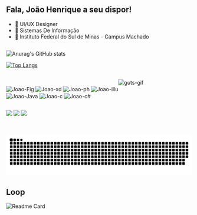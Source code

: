 ## Fala, João Henrique a seu dispor!

- 🔭 UI/UX Designer
- 🌱 Sistemas De Informação
- 🏫 Instituto Federal do Sul de Minas - Campus Machado

##

 
<div>

![Anurag's GitHub stats](https://github-readme-stats.vercel.app/api?username=kkjaokk&show_icons=true&theme=tokyonight)

  
</div>

[![Top Langs](https://github-readme-stats.vercel.app/api/top-langs/?username=kkjaokk&layout=donut&theme=tokyonight)](https://github.com/kkjaokk/github-readme-stats)
  
##

<img align="right" alt="guts-gif" height="150" width="200" src= "https://media.discordapp.net/attachments/1144873242801213482/1231498523476758570/9UZAEbT.gif?ex=66372d60&is=6624b860&hm=3270ea483d207c69cce52ff6f2131463e57ad0f3afe2bbc9ae8af0849cc0d818&=">
  <div style="display: inline_block"><br>
  <img align="center" alt="Joao-Fig" height="30" width="40" src="https://cdn.jsdelivr.net/gh/devicons/devicon@latest/icons/figma/figma-original.svg">
  <img align="center" alt="Joao-xd" height="30" width="40" src="https://cdn.jsdelivr.net/gh/devicons/devicon@latest/icons/xd/xd-original.svg">
  <img align="center" alt="Joao-ph" height="30" width="40" src="https://cdn.jsdelivr.net/gh/devicons/devicon@latest/icons/photoshop/photoshop-original.svg">
  <img align="center" alt="Joao-illu" height="30" width="40" src="https://cdn.jsdelivr.net/gh/devicons/devicon@latest/icons/illustrator/illustrator-plain.svg">
  <img align="center" alt="Joao-Java" height="30" width="40" src="https://cdn.jsdelivr.net/gh/devicons/devicon@latest/icons/java/java-original.svg">
  <img align="center" alt="Joao-c" height="30" width="40" src="https://cdn.jsdelivr.net/gh/devicons/devicon@latest/icons/c/c-original.svg">
  <img align="center" alt="Joao-c#" height="30" width="40" src="https://cdn.jsdelivr.net/gh/devicons/devicon@latest/icons/csharp/csharp-original.svg">
</div>

##

<div> 
  <a href="https://www.instagram.com/kkjao.psd" target="_blank"><img src="https://img.shields.io/badge/-Instagram-%23E4405F?style=for-the-badge&logo=instagram&logoColor=white" target="_blank"></a>
  <a href = "mailto:jh90538@gmail.com"><img src="https://img.shields.io/badge/-Gmail-%23333?style=for-the-badge&logo=gmail&logoColor=white" target="_blank"></a>
  <a href="https://www.linkedin.com/in/jo%C3%A3o-henrique-85a900279?lipi=urn%3Ali%3Apage%3Ad_flagship3_profile_view_base_contact_details%3BCTRmqB4PSxOeeNkQJoWxRA%3D%3D" target="_blank"><img src="https://img.shields.io/badge/-LinkedIn-%230077B5?style=for-the-badge&logo=linkedin&logoColor=white" target="_blank"></a> 
  
</div>

##
![Snake animation](https://github.com/kkjaokk/kkjaokk/blob/output/github-contribution-grid-snake-dark.svg)
## Loop

  ![Readme Card](https://github-readme-stats.vercel.app/api/pin/?username=kkjaokk&theme=tokyonight&repo=Projeto_Loop_Java)
